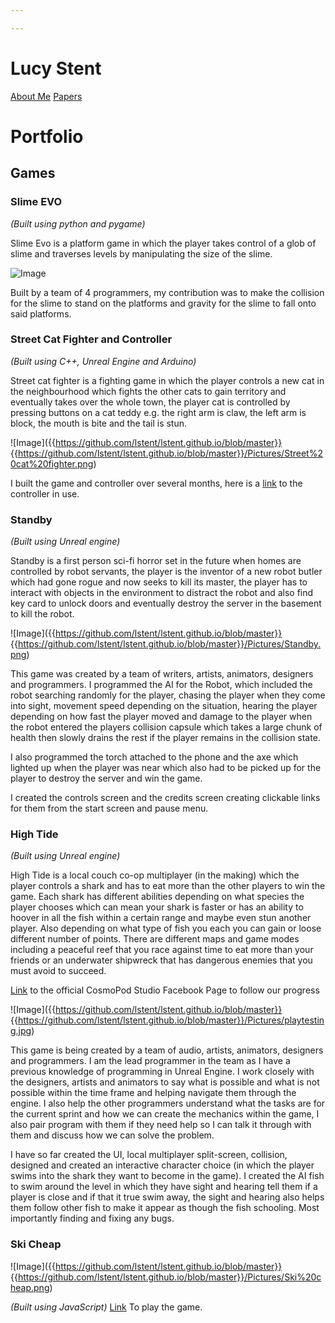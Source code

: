 ```yaml
---

---
```

<head class="page-header" role="banner">
<h1 class="project-name">Lucy Stent</h1>
<a href="aboutme.html" class="btn">About Me</a>
<a href="papers.html" class="btn">Papers</a>
</head>

# **Portfolio**

## **Games**

### Slime EVO

_(Built using python and pygame)_

Slime Evo is a platform game in which the player takes control of a glob of slime and traverses levels by manipulating the size of the slime.

![Image]({{https://github.com/lstent/lstent.github.io/blob/master}}{{https://github.com/lstent/lstent.github.io/blob/master}}/Pictures/Slime%20EVO.jpg)

Built by a team of 4 programmers, my contribution was to make the collision for the slime to stand on the platforms and gravity for the slime to fall onto said platforms.

### Street Cat Fighter and Controller

_(Built using C++, Unreal Engine and Arduino)_

Street cat fighter is a fighting game in which the player controls a new cat in the neighbourhood which fights the other cats to gain territory and eventually takes over the whole town, the player cat is controlled by pressing buttons on a cat teddy e.g. the right arm is claw, the left arm is block, the mouth is bite and the tail is stun.

![Image]({{https://github.com/lstent/lstent.github.io/blob/master}}
{{https://github.com/lstent/lstent.github.io/blob/master}}/Pictures/Street%20cat%20fighter.png)

I built the game and controller over several months, here is a [link](https://www.youtube.com/watch?v=tlWThEZve9o) to the controller in use.

### Standby

_(Built using Unreal engine)_

Standby is a first person sci-fi horror set in the future when homes are controlled by robot servants, the player is the inventor of a new robot butler which had gone rogue and now seeks to kill its master, the player has to interact with objects in the environment to distract the robot and also find key card to unlock doors and eventually destroy the server in the basement to kill the robot.

![Image]({{https://github.com/lstent/lstent.github.io/blob/master}}
{{https://github.com/lstent/lstent.github.io/blob/master}}/Pictures/Standby.png)

This game was created by a team of writers, artists, animators, designers and programmers. I programmed the AI for the Robot, which included the robot searching randomly for the player, chasing the player when they come into sight, movement speed depending on the situation, hearing the player depending on how fast the player moved and damage to the player when the robot entered the players collision capsule which takes a large chunk of health then slowly drains the rest if the player remains in the collision state.

I also programmed the torch attached to the phone and the axe which lighted up when the player was near which also had to be picked up for the player to destroy the server and win the game.

I created the controls screen and the credits screen creating clickable links for them from the start screen and pause menu.

### High Tide

_(Built using Unreal engine)_

High Tide is a local couch co-op multiplayer (in the making) which the player controls a shark and has to eat more than the other players to win the game. Each shark has different abilities depending on what species the player chooses which can mean your shark is faster or has an ability to hoover in all the fish within a certain range and maybe even stun another player. Also depending on what type of fish you each you can gain or loose different number of points. There are different maps and game modes including a peaceful reef that you race against time to eat more than your friends or an underwater shipwreck that has dangerous enemies that you must avoid to succeed.

[Link](https://www.facebook.com/CosmoPodStudios/) to the official CosmoPod Studio Facebook Page to follow our progress

![Image]({{https://github.com/lstent/lstent.github.io/blob/master}}
{{https://github.com/lstent/lstent.github.io/blob/master}}/Pictures/playtesting.jpg)

This game is being created by a team of audio, artists, animators, designers and programmers. I am the lead programmer in the team as I have a previous knowledge of programming in Unreal Engine. I work closely with the designers, artists and animators to say what is possible and what is not possible within the time frame and helping navigate them through the engine. I also help the other programmers understand what the tasks are for the current sprint and how we can create the mechanics within the game, I also pair program with them if they need help so I can talk it through with them and discuss how we can solve the problem.

I have so far created the UI, local multiplayer split-screen, collision, designed and created an interactive character choice (in which the player swims into the shark they want to become in the game). I created the AI fish to swim around the level in which they have sight and hearing tell them if a player is close and if that it true swim away, the sight and hearing also helps them follow other fish to make it appear as though the fish schooling. Most importantly finding and fixing any bugs.

### Ski Cheap

![Image]({{https://github.com/lstent/lstent.github.io/blob/master}} {{https://github.com/lstent/lstent.github.io/blob/master}}/Pictures/Ski%20cheap.png)

_(Built using JavaScript)_
[Link](https://lstent.github.io/game.html) To play the game.
